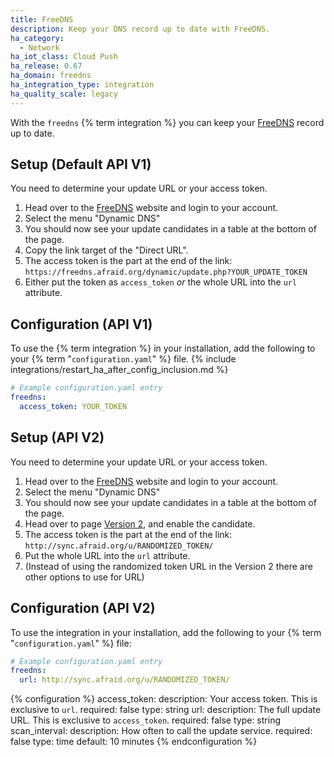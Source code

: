 ```yaml
---
title: FreeDNS
description: Keep your DNS record up to date with FreeDNS.
ha_category:
  - Network
ha_iot_class: Cloud Push
ha_release: 0.67
ha_domain: freedns
ha_integration_type: integration
ha_quality_scale: legacy
---
```


With the `freedns` {% term integration %} you can keep your [FreeDNS](https://freedns.afraid.org) record up to date.

## Setup (Default API V1)

You need to determine your update URL or your access token.

1. Head over to the [FreeDNS](https://freedns.afraid.org) website and login to your account.
2. Select the menu "Dynamic DNS"
3. You should now see your update candidates in a table at the bottom of the page.
4. Copy the link target of the "Direct URL".
5. The access token is the part at the end of the link: `https://freedns.afraid.org/dynamic/update.php?YOUR_UPDATE_TOKEN`
6. Either put the token as `access_token` _or_ the whole URL into the `url` attribute.

## Configuration (API V1)

To use the {% term integration %} in your installation, add the following to your {% term "`configuration.yaml`" %} file.
{% include integrations/restart_ha_after_config_inclusion.md %}

```yaml
# Example configuration.yaml entry
freedns:
  access_token: YOUR_TOKEN
```

## Setup (API V2)

You need to determine your update URL or your access token.

1. Head over to the [FreeDNS](https://freedns.afraid.org) website and login to your account.
2. Select the menu "Dynamic DNS"
3. You should now see your update candidates in a table at the bottom of the page.
4. Head over to page [Version 2](https://freedns.afraid.org/dynamic/v2/), and enable the candidate.
5. The access token is the part at the end of the link: `http://sync.afraid.org/u/RANDOMIZED_TOKEN/`
6. Put the whole URL into the `url` attribute.
7. (Instead of using the randomized token URL in the Version 2 there are other options to use for URL)

## Configuration (API V2)

To use the integration in your installation, add the following to your {% term "`configuration.yaml`" %} file:

```yaml
# Example configuration.yaml entry
freedns:
  url: http://sync.afraid.org/u/RANDOMIZED_TOKEN/
```


{% configuration %}
  access_token:
    description: Your access token. This is exclusive to `url`.
    required: false
    type: string
  url:
    description: The full update URL. This is exclusive to `access_token`.
    required: false
    type: string
  scan_interval:
    description: How often to call the update service.
    required: false
    type: time
    default: 10 minutes
{% endconfiguration %}
